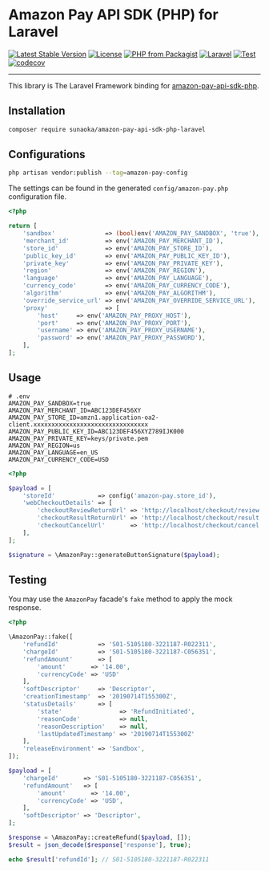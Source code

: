 # Amazon Pay API SDK (PHP) for Laravel

[![Latest Stable Version](https://poser.pugx.org/sunaoka/amazon-pay-api-sdk-php-laravel/v/stable)](https://packagist.org/packages/sunaoka/amazon-pay-api-sdk-php-laravel)
[![License](https://poser.pugx.org/sunaoka/amazon-pay-api-sdk-php-laravel/license)](https://packagist.org/packages/sunaoka/amazon-pay-api-sdk-php-laravel)
[![PHP from Packagist](https://img.shields.io/packagist/php-v/sunaoka/amazon-pay-api-sdk-php-laravel)](composer.json)
[![Laravel](https://img.shields.io/badge/laravel-6.x%20%7C%207.x%20%7C%208.x%20%7C%209.x%20%7C%2010.x-red)](https://laravel.com/)
[![Test](https://github.com/sunaoka/amazon-pay-api-sdk-php-laravel/actions/workflows/test.yml/badge.svg)](https://github.com/sunaoka/amazon-pay-api-sdk-php-laravel/actions/workflows/test.yml)
[![codecov](https://codecov.io/gh/sunaoka/amazon-pay-api-sdk-php-laravel/branch/main/graph/badge.svg?token=B69XU9TMMH)](https://codecov.io/gh/sunaoka/amazon-pay-api-sdk-php-laravel)

----

This library is The Laravel Framework binding for [amazon-pay-api-sdk-php](https://github.com/amzn/amazon-pay-api-sdk-php).

## Installation

```bash
composer require sunaoka/amazon-pay-api-sdk-php-laravel
```

## Configurations

```bash
php artisan vendor:publish --tag=amazon-pay-config
```

The settings can be found in the generated `config/amazon-pay.php` configuration file.

```php
<?php

return [
    'sandbox'              => (bool)env('AMAZON_PAY_SANDBOX', 'true'),
    'merchant_id'          => env('AMAZON_PAY_MERCHANT_ID'),
    'store_id'             => env('AMAZON_PAY_STORE_ID'),
    'public_key_id'        => env('AMAZON_PAY_PUBLIC_KEY_ID'),
    'private_key'          => env('AMAZON_PAY_PRIVATE_KEY'),
    'region'               => env('AMAZON_PAY_REGION'),
    'language'             => env('AMAZON_PAY_LANGUAGE'),
    'currency_code'        => env('AMAZON_PAY_CURRENCY_CODE'),
    'algorithm'            => env('AMAZON_PAY_ALGORITHM'),
    'override_service_url' => env('AMAZON_PAY_OVERRIDE_SERVICE_URL'),
    'proxy'                => [
        'host'     => env('AMAZON_PAY_PROXY_HOST'),
        'port'     => env('AMAZON_PAY_PROXY_PORT'),
        'username' => env('AMAZON_PAY_PROXY_USERNAME'),
        'password' => env('AMAZON_PAY_PROXY_PASSWORD'),
    ],
];
```

## Usage

```dotenv
# .env
AMAZON_PAY_SANDBOX=true
AMAZON_PAY_MERCHANT_ID=ABC123DEF456XY
AMAZON_PAY_STORE_ID=amzn1.application-oa2-client.xxxxxxxxxxxxxxxxxxxxxxxxxxxxxxxx
AMAZON_PAY_PUBLIC_KEY_ID=ABC123DEF456XYZ789IJK000
AMAZON_PAY_PRIVATE_KEY=keys/private.pem
AMAZON_PAY_REGION=us
AMAZON_PAY_LANGUAGE=en_US
AMAZON_PAY_CURRENCY_CODE=USD
```

```php
<?php

$payload = [
    'storeId'            => config('amazon-pay.store_id'),
    'webCheckoutDetails' => [
        'checkoutReviewReturnUrl' => 'http://localhost/checkout/review',
        'checkoutResultReturnUrl' => 'http://localhost/checkout/result',
        'checkoutCancelUrl'       => 'http://localhost/checkout/cancel',
    ],
];

$signature = \AmazonPay::generateButtonSignature($payload);
```

## Testing

You may use the `AmazonPay` facade's `fake` method to apply the mock response.

```php
<?php

\AmazonPay::fake([
    'refundId'           => 'S01-5105180-3221187-R022311',
    'chargeId'           => 'S01-5105180-3221187-C056351',
    'refundAmount'       => [
        'amount'       => '14.00',
        'currencyCode' => 'USD'
    ],
    'softDescriptor'     => 'Descriptor',
    'creationTimestamp'  => '20190714T155300Z',
    'statusDetails'      => [
        'state'                => 'RefundInitiated',
        'reasonCode'           => null,
        'reasonDescription'    => null,
        'lastUpdatedTimestamp' => '20190714T155300Z'
    ],
    'releaseEnvironment' => 'Sandbox',
]);

$payload = [
    'chargeId'       => 'S01-5105180-3221187-C056351',
    'refundAmount'   => [
        'amount'       => '14.00',
        'currencyCode' => 'USD',
    ],
    'softDescriptor' => 'Descriptor',
];

$response = \AmazonPay::createRefund($payload, []);
$result = json_decode($response['response'], true);

echo $result['refundId']; // S01-5105180-3221187-R022311
```
